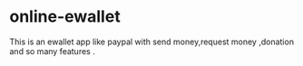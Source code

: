 # online-ewallet
This is an ewallet app like paypal with send money,request money ,donation and so many features .
